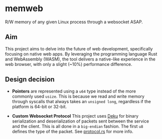 # memweb
R/W memory of any given Linux process through a websocket ASAP.

## Aim
This project aims to delve into the future of web development, specifically focusing on native web apps. By leveraging the programming language Rust and WebAssembly (WASM), the tool delivers a native-like experience in the web browser, with only a slight (~10%) performance difference.

## Design decision
* **Pointers** are represented using a `u64` type instead of the more commonly used `usize`. This is because we read and write memory through syscalls that always takes an `unsigned long`, regardless if the platform is 64-bit or 32-bit.

* **Custom Websocket Protocol** This project uses [Deku](https://github.com/sharksforarms/deku) for binary serialization and deserialization of packets sent between the service and the client. This is all done in a `big-endian` fashion. The first `u8` defines the type of the packet. See [protocol.rs](/shared/src/protocol.rs) for more info. 
